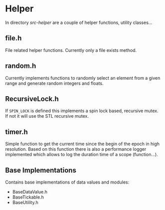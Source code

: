# Helper

In directory *src-helper* are a couple of helper functions, utility classes...

## file.h

File related helper functions. Currently only a file exists method.

## random.h

Currently implements functions to randomly select an element from a given range and generate random integers and floats.

## RecursiveLock.h

If `SPIN_LOCK` is defined this implements a spin lock based, recursive mutex. If not it will use the STL recursive mutex. 

## timer.h

Simple function to get the current time since the begin of the epoch in high resolution. Based on this function there is also a performance logger implemented which allows to log the duration time of a scope (function...).

## Base Implementations

Contains base implementations of data values and modules:

- BaseDataValue.h
- BaseTickable.h
- BaseUtility.h